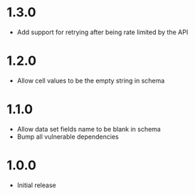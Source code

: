 # 1.3.0

- Add support for retrying after being rate limited by the API

# 1.2.0

- Allow cell values to be the empty string in schema

# 1.1.0

- Allow data set fields name to be blank in schema
- Bump all vulnerable dependencies

# 1.0.0

- Initial release